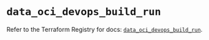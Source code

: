# `data_oci_devops_build_run`

Refer to the Terraform Registry for docs: [`data_oci_devops_build_run`](https://registry.terraform.io/providers/hashicorp/oci/7.19.0/docs/data-sources/devops_build_run).
